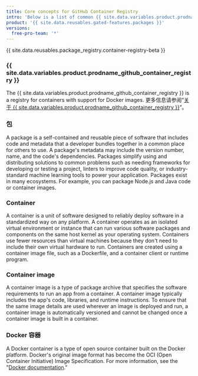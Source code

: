 ```yaml
---
title: Core concepts for GitHub Container Registry
intro: 'Below is a list of common {{ site.data.variables.product.prodname_github_container_registry }} terms we use across our sites and documentation.'
product: '{{ site.data.reusables.gated-features.packages }}'
versions:
  free-pro-team: '*'
---
```


{{ site.data.reusables.package_registry.container-registry-beta }}

### {{ site.data.variables.product.prodname_github_container_registry }}

The {{ site.data.variables.product.prodname_github_container_registry }} is a registry for containers with support for Docker images. 更多信息请参阅“[关于 {{ site.data.variables.product.prodname_github_container_registry }}](/packages/getting-started-with-github-container-registry/about-github-container-registry)”。

### 包

A package is a self-contained and reusable piece of software that includes code and metadata that a developer bundles together in a common place for others to use. A package's metadata may include the version number, name, and the code's dependencies. Packages simplify using and distributing solutions to common problems such as needing frameworks for developing or testing a project, linters to improve code quality, or industry-standard machine learning tools to power your application. Packages exist in many ecosystems. For example, you can package Node.js and Java code or container images.

### Container

A container is a unit of software designed to reliably deploy software in a standardized way on any platform. A container operates as an isolated virtual environment or instance that can run various software packages and components on the same host kernel as your operating system. Containers use fewer resources than virtual machines because they don't need to include their own virtual hardware to run. Containers are created using a container image file, such as a Dockerfile, and a container client or runtime program.

### Container image

A container image is a type of package archive that specifies the software requirements to run an app from a container. A container image typically includes the app's code, libraries, and runtime instructions. To ensure that the same image details are used wherever an image is deployed and run, a container image is automatically versioned and cannot be changed once a container image is built in a container.

### Docker 容器

A Docker container is a type of open source container built on the Docker platform. Docker's original image format has become the OCI (Open Container Initiative) Image Specification. For more information, see the "[Docker documentation](https://docs.docker.com/get-started/overview/)."
